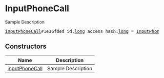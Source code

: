 # InputPhoneCall

Sample Description

<pre>
<a href="../constructor/inputPhoneCall">inputPhoneCall</a>#1e36fded id:<a href="../type/long.md">long</a> access_hash:<a href="../type/long.md">long</a> = <a href="../type/InputPhoneCall.md">InputPhoneCall</a>;
</pre>

## Constructors

| Name | Description |
|------|-------------|
| [inputPhoneCall](../constructor/inputPhoneCall.md) | Sample Description |

